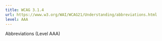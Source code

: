 ```yaml
---
title: WCAG 3.1.4
url: https://www.w3.org/WAI/WCAG21/Understanding/abbreviations.html
level: AAA
---
```

Abbreviations (Level AAA)
